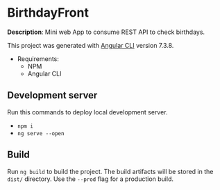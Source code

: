 # BirthdayFront

**Description**: Mini web App to consume REST API to check birthdays.

This project was generated with [Angular CLI](https://github.com/angular/angular-cli) version 7.3.8.

* Requirements:
  * NPM
  * Angular CLI

## Development server
Run this commands to deploy local development server.
 * `npm i`
 * `ng serve --open`

## Build

Run `ng build` to build the project. The build artifacts will be stored in the `dist/` directory. Use the `--prod` flag for a production build.
